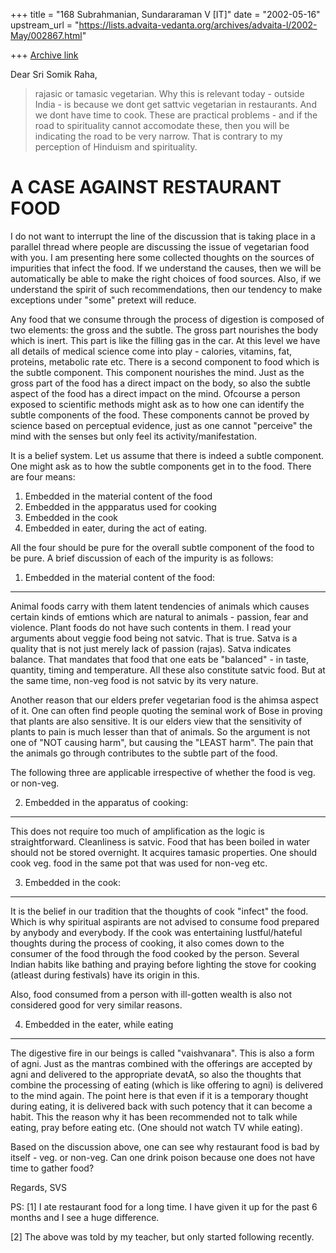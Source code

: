 +++
title = "168 Subrahmanian, Sundararaman V [IT]"
date = "2002-05-16"
upstream_url = "https://lists.advaita-vedanta.org/archives/advaita-l/2002-May/002867.html"

+++
[Archive link](https://lists.advaita-vedanta.org/archives/advaita-l/2002-May/002867.html)

Dear Sri Somik Raha,

>rajasic or tamasic vegetarian. Why this is relevant today - outside India -
>is because we dont get sattvic vegetarian in restaurants. And we dont have
>time to cook. These are practical problems - and if the road to
spirituality
>cannot accomodate these, then you will be indicating the road to be very
>narrow. That is contrary to my perception of Hinduism and spirituality.

A CASE AGAINST RESTAURANT FOOD
==============================

I do not want to interrupt the line of the discussion that is taking place
in a parallel thread where people are discussing the issue of vegetarian
food with you.  I am presenting here some collected thoughts on the sources
of impurities that infect the food.  If we understand the causes, then we
will be automatically be able to make the right choices of food sources.
Also, if we understand the spirit of such recommendations, then our tendency
to make exceptions under "some" pretext will reduce.

Any food that we consume through the process of digestion is composed of two
elements:  the gross and the subtle.  The gross part nourishes the body
which is inert.  This part is like the filling gas in the car.  At this
level we have all details of medical science come into play - calories,
vitamins, fat, proteins, metabolic rate etc.  There is a second component to
food which is the subtle component.  This component nourishes the mind.
Just as the gross part of the food has a direct impact on the body, so also
the subtle aspect of the food has a direct impact on the mind.  Ofcourse a
person exposed to scientific methods might ask as to how one can identify
the subtle components of the food.  These components cannot be proved by
science based on perceptual evidence, just as one cannot "perceive" the mind
with the senses but only feel its activity/manifestation.

It is a belief system.  Let us assume that there is indeed a subtle
component.  One might ask as to how the subtle components get in to the
food.  There are four means:

1.  Embedded in the material content of the food
2.  Embedded in the appparatus used for cooking
3.  Embedded in the cook
4.  Embedded in eater, during the act of eating.

All the four should be pure for the overall subtle component of the food to
be pure.  A brief discussion of each of the impurity is as follows:

1.  Embedded in the material content of the food:
----------------------------------------------------------------------
Animal foods carry with them latent tendencies of animals which causes
certain kinds of emtions which are natural to animals - passion, fear and
violence.  Plant foods do not have such contents in them.  I read your
arguments about veggie food being not satvic.  That is true.  Satva is a
quality that is not just merely lack of passion (rajas).  Satva indicates
balance.  That mandates that food that one eats be "balanced" - in taste,
quantity, timing and temperature.  All these also constitute satvic food.
But at the same time, non-veg food is not satvic by its very nature.

Another reason that our elders prefer vegetarian food is the ahimsa aspect
of it.  One can often find people quoting the seminal work of Bose in
proving that plants are also sensitive.  It is our elders view that the
sensitivity of plants to pain is much lesser than that of animals.  So the
argument is not one of "NOT causing harm", but causing the "LEAST harm".
The pain that the animals go through contributes to the subtle part of the
food.

The following three are applicable irrespective of whether the food is veg.
or non-veg.

2.  Embedded in the apparatus of cooking:
--------------------------------------------------------------
This does not require too much of amplification as the logic is
straightforward.  Cleanliness is satvic.  Food that has been boiled in water
should not be stored overnight.  It acquires tamasic properties.  One should
cook veg. food in the same pot that was used for non-veg etc.

3.  Embedded in the cook:
--------------------------------------
It is the belief in our tradition that the thoughts of cook "infect" the
food.  Which is why spiritual aspirants are not advised to consume food
prepared by anybody and everybody.  If the cook was entertaining
lustful/hateful thoughts during the process of cooking, it also comes down
to the consumer of the food through the food cooked by the person.  Several
Indian habits like bathing and praying before lighting the stove for cooking
(atleast during festivals) have its origin in this.

Also, food consumed from a person with ill-gotten wealth is also not
considered good for very similar reasons.

4.  Embedded in the eater, while eating
---------------------------------------------------------
The digestive fire in our beings is called "vaishvanara".  This is also a
form of agni.  Just as the mantras combined with the offerings are accepted
by agni and delivered to the appropriate devatA, so also the thoughts that
combine the processing of eating (which is like offering to agni) is
delivered to the mind again.  The point here is that even if it is a
temporary thought during eating, it is delivered back with such potency that
it can become a habit.  This the reason why it has been recommended not to
talk while eating, pray before eating etc.  (One should not watch TV while
eating).

Based on the discussion above, one can see why restaurant food is bad by
itself - veg. or non-veg.
Can one drink poison because one does not have time to gather food?

Regards,
SVS

PS:
[1]  I ate restaurant food for a long time.  I have given it up for the past
6 months and I see a huge difference.

[2]  The above was told by my teacher, but only started following recently.

